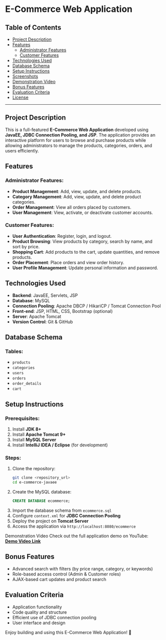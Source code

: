 # E-Commerce Web Application

## Table of Contents
- [Project Description](#project-description)
- [Features](#features)
  - [Administrator Features](#administrator-features)
  - [Customer Features](#customer-features)
- [Technologies Used](#technologies-used)
- [Database Schema](#database-schema)
- [Setup Instructions](#setup-instructions)
- [Screenshots](#screenshots)
- [Demonstration Video](#demonstration-video)
- [Bonus Features](#bonus-features)
- [Evaluation Criteria](#evaluation-criteria)
- [License](#license)

---

## Project Description
This is a full-featured **E-Commerce Web Application** developed using **JavaEE, JDBC Connection Pooling, and JSP**. The application provides an interactive platform for users to browse and purchase products while allowing administrators to manage the products, categories, orders, and users efficiently.

## Features

### Administrator Features:
- **Product Management**: Add, view, update, and delete products.
- **Category Management**: Add, view, update, and delete product categories.
- **Order Management**: View all orders placed by customers.
- **User Management**: View, activate, or deactivate customer accounts.

### Customer Features:
- **User Authentication**: Register, login, and logout.
- **Product Browsing**: View products by category, search by name, and sort by price.
- **Shopping Cart**: Add products to the cart, update quantities, and remove products.
- **Order Placement**: Place orders and view order history.
- **User Profile Management**: Update personal information and password.

## Technologies Used
- **Backend**: JavaEE, Servlets, JSP
- **Database**: MySQL
- **Connection Pooling**: Apache DBCP / HikariCP / Tomcat Connection Pool
- **Front-end**: JSP, HTML, CSS, Bootstrap (optional)
- **Server**: Apache Tomcat
- **Version Control**: Git & GitHub

## Database Schema
### Tables:
- `products`
- `categories`
- `users`
- `orders`
- `order_details`
- `cart`

## Setup Instructions
### Prerequisites:
1. Install **JDK 8+**
2. Install **Apache Tomcat 9+**
3. Install **MySQL Server**
4. Install **IntelliJ IDEA / Eclipse** (for development)

### Steps:
1. Clone the repository:
   ```bash
   git clone <repository_url>
   cd e-commerce-javaee
   ```
2. Create the MySQL database:
   ```sql
   CREATE DATABASE ecommerce;
   ```
3. Import the database schema from `ecommerce.sql`
4. Configure `context.xml` for **JDBC Connection Pooling**
5. Deploy the project on **Tomcat Server**
6. Access the application via `http://localhost:8080/ecommerce`
 
Demonstration Video
Check out the full application demo on YouTube: **[Demo Video Link](#)**

## Bonus Features
- Advanced search with filters (by price range, category, or keywords)
- Role-based access control (Admin & Customer roles)
- AJAX-based cart updates and product search

## Evaluation Criteria
- Application functionality
- Code quality and structure
- Efficient use of JDBC connection pooling
- User interface and design


Enjoy building and using this E-Commerce Web Application! 🚀

